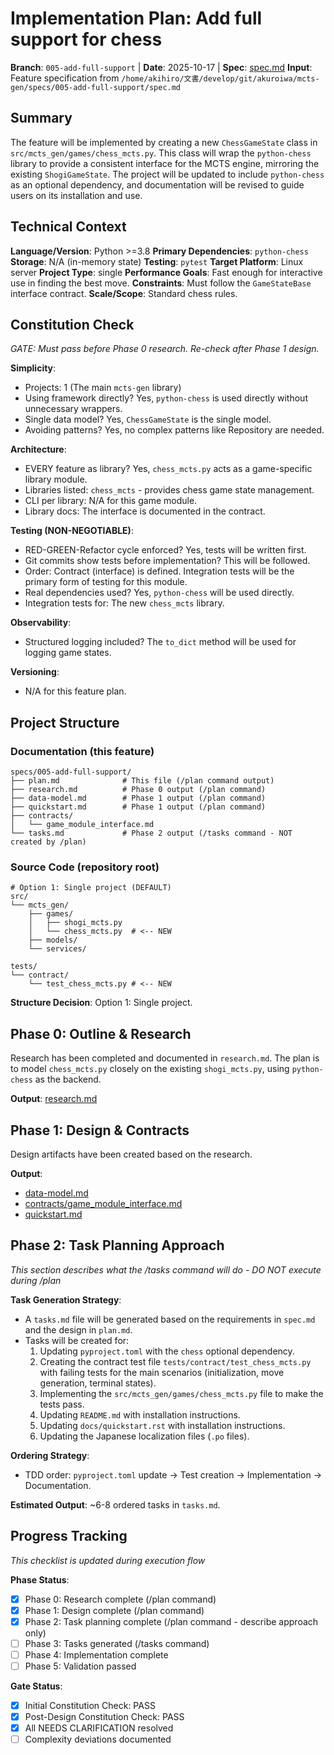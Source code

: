 # Implementation Plan: Add full support for chess

**Branch**: `005-add-full-support` | **Date**: 2025-10-17 | **Spec**: [spec.md](./spec.md)
**Input**: Feature specification from `/home/akihiro/文書/develop/git/akuroiwa/mcts-gen/specs/005-add-full-support/spec.md`

## Summary
The feature will be implemented by creating a new `ChessGameState` class in `src/mcts_gen/games/chess_mcts.py`. This class will wrap the `python-chess` library to provide a consistent interface for the MCTS engine, mirroring the existing `ShogiGameState`. The project will be updated to include `python-chess` as an optional dependency, and documentation will be revised to guide users on its installation and use.

## Technical Context
**Language/Version**: Python >=3.8
**Primary Dependencies**: `python-chess`
**Storage**: N/A (in-memory state)
**Testing**: `pytest`
**Target Platform**: Linux server
**Project Type**: single
**Performance Goals**: Fast enough for interactive use in finding the best move.
**Constraints**: Must follow the `GameStateBase` interface contract.
**Scale/Scope**: Standard chess rules.

## Constitution Check
*GATE: Must pass before Phase 0 research. Re-check after Phase 1 design.*

**Simplicity**:
- Projects: 1 (The main `mcts-gen` library)
- Using framework directly? Yes, `python-chess` is used directly without unnecessary wrappers.
- Single data model? Yes, `ChessGameState` is the single model.
- Avoiding patterns? Yes, no complex patterns like Repository are needed.

**Architecture**:
- EVERY feature as library? Yes, `chess_mcts.py` acts as a game-specific library module.
- Libraries listed: `chess_mcts` - provides chess game state management.
- CLI per library: N/A for this game module.
- Library docs: The interface is documented in the contract.

**Testing (NON-NEGOTIABLE)**:
- RED-GREEN-Refactor cycle enforced? Yes, tests will be written first.
- Git commits show tests before implementation? This will be followed.
- Order: Contract (interface) is defined. Integration tests will be the primary form of testing for this module.
- Real dependencies used? Yes, `python-chess` will be used directly.
- Integration tests for: The new `chess_mcts` library.

**Observability**:
- Structured logging included? The `to_dict` method will be used for logging game states.

**Versioning**:
- N/A for this feature plan.

## Project Structure

### Documentation (this feature)
```
specs/005-add-full-support/
├── plan.md              # This file (/plan command output)
├── research.md          # Phase 0 output (/plan command)
├── data-model.md        # Phase 1 output (/plan command)
├── quickstart.md        # Phase 1 output (/plan command)
├── contracts/
│   └── game_module_interface.md
└── tasks.md             # Phase 2 output (/tasks command - NOT created by /plan)
```

### Source Code (repository root)
```
# Option 1: Single project (DEFAULT)
src/
└── mcts_gen/
    ├── games/
    │   ├── shogi_mcts.py
    │   └── chess_mcts.py  # <-- NEW
    ├── models/
    └── services/

tests/
└── contract/
    └── test_chess_mcts.py # <-- NEW
```

**Structure Decision**: Option 1: Single project.

## Phase 0: Outline & Research
Research has been completed and documented in `research.md`. The plan is to model `chess_mcts.py` closely on the existing `shogi_mcts.py`, using `python-chess` as the backend.

**Output**: [research.md](./research.md)

## Phase 1: Design & Contracts
Design artifacts have been created based on the research.

**Output**:
- [data-model.md](./data-model.md)
- [contracts/game_module_interface.md](./contracts/game_module_interface.md)
- [quickstart.md](./quickstart.md)

## Phase 2: Task Planning Approach
*This section describes what the /tasks command will do - DO NOT execute during /plan*

**Task Generation Strategy**:
- A `tasks.md` file will be generated based on the requirements in `spec.md` and the design in `plan.md`.
- Tasks will be created for:
    1.  Updating `pyproject.toml` with the `chess` optional dependency.
    2.  Creating the contract test file `tests/contract/test_chess_mcts.py` with failing tests for the main scenarios (initialization, move generation, terminal states).
    3.  Implementing the `src/mcts_gen/games/chess_mcts.py` file to make the tests pass.
    4.  Updating `README.md` with installation instructions.
    5.  Updating `docs/quickstart.rst` with installation instructions.
    6.  Updating the Japanese localization files (`.po` files).

**Ordering Strategy**:
- TDD order: `pyproject.toml` update -> Test creation -> Implementation -> Documentation.

**Estimated Output**: ~6-8 ordered tasks in `tasks.md`.

## Progress Tracking
*This checklist is updated during execution flow*

**Phase Status**:
- [x] Phase 0: Research complete (/plan command)
- [x] Phase 1: Design complete (/plan command)
- [x] Phase 2: Task planning complete (/plan command - describe approach only)
- [ ] Phase 3: Tasks generated (/tasks command)
- [ ] Phase 4: Implementation complete
- [ ] Phase 5: Validation passed

**Gate Status**:
- [x] Initial Constitution Check: PASS
- [x] Post-Design Constitution Check: PASS
- [x] All NEEDS CLARIFICATION resolved
- [ ] Complexity deviations documented
